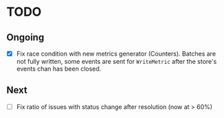 # TODO

## Ongoing

- [x] Fix race condition with new metrics generator (Counters). Batches are not fully written, some events are sent for `WriteMetric` after the store's events chan has been closed.

## Next

- [ ] Fix ratio of issues with status change after resolution (now at > 60%)

